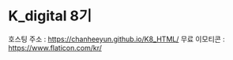 # K_digital 8기
호스팅 주소 : https://chanheeyun.github.io/K8_HTML/
무료 이모티콘 : https://www.flaticon.com/kr/
